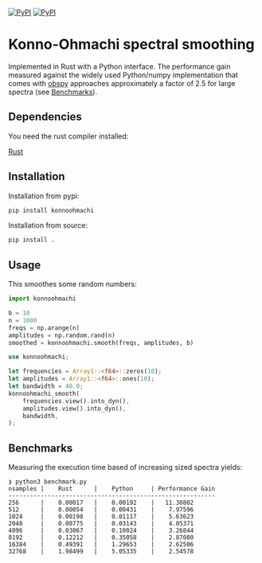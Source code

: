 [![PyPI](https://img.shields.io/pypi/v/konnoohmachi.svg)](https://pypi.python.org/pypi)
[![PyPI](https://img.shields.io/pypi/dm/konnoohmachi.svg)](https://pypi.python.org/pypi)

Konno-Ohmachi spectral smoothing
================================

Implemented in Rust with a Python interface. The performance gain measured against the widely used Python/numpy implementation that comes with [obspy](https://docs.obspy.org/packages/autogen/obspy.signal.konnoohmachismoothing.konno_ohmachi_smoothing.html#obspy.signal.konnoohmachismoothing.konno_ohmachi_smoothing) approaches approximately a factor of 2.5 for large spectra (see [Benchmarks](#Benchmarks)).

## Dependencies

You need the rust compiler installed:

[Rust](https://www.rust-lang.org/tools/install)

## Installation

Installation from pypi:

```bash
pip install konnoohmachi
```

Installation from source:

```bash
pip install .
```

## Usage

This smoothes some random numbers:

```python
import konnoohmachi

b = 10
n = 1000
freqs = np.arange(n)
amplitudes = np.random.rand(n)
smoothed = konnoohmachi.smooth(freqs, amplitudes, b)
```

```rust
use konnoohmachi;

let frequencies = Array1::<f64>::zeros(10);
let amplitudes = Array1::<f64>::ones(10);
let bandwidth = 40.0;
konnoohmachi_smooth(
    frequencies.view().into_dyn(),
    amplitudes.view().into_dyn(),
    bandwidth,
);
```

## Benchmarks

Measuring the execution time based of increasing sized spectra yields:

```
❯ python3 benchmark.py
nsamples |    Rust      |    Python     | Performance Gain
----------------------------------------------------------
256      |    0.00017   |    0.00192    |   11.30802
512      |    0.00054   |    0.00431    |    7.97596
1024     |    0.00198   |    0.01117    |    5.63623
2048     |    0.00775   |    0.03143    |    4.05371
4096     |    0.03067   |    0.10024    |    3.26844
8192     |    0.12212   |    0.35058    |    2.87080
16384    |    0.49391   |    1.29653    |    2.62506
32768    |    1.98499   |    5.05335    |    2.54578
```
